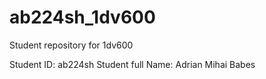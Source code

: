 # ab224sh_1dv600
Student repository for 1dv600

Student ID: ab224sh 
Student full Name: Adrian Mihai Babes

